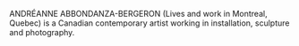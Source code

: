 ANDRÉANNE ABBONDANZA-BERGERON (Lives and work in Montreal, Quebec) is a Canadian contemporary artist working in installation, sculpture and photography.
